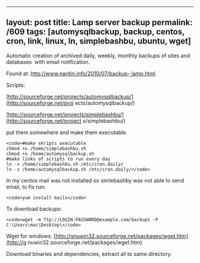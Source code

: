 ---
layout: post
title: Lamp server backup
permalink: /609
tags: [automysqlbackup, backup, centos, cron, link, linux, ln, simplebashbu, ubuntu, wget]
----

Automatic creation of archived daily, weekly, monthly backups of sites and
databases  with email notification.


Found at: [http://www.nardin.info/2010/07/backup-
lamp.html](http://www.nardin.info/2010/07/backup-lamp.html)


Scripts:


[http://sourceforge.net/projects/automysqlbackup/](http://sourceforge.net/proj
ects/automysqlbackup/)


[http://sourceforge.net/projects/simplebashbu/](http://sourceforge.net/project
s/simplebashbu/)


put them somewhere and make them executable.

    
    <code>#make skripts executable
    chmod +x /home/simplebashbu.sh
    chmod +x /home/automysqlbackup.sh
    #make links of scripts to run every day
    ln -s /home/simplebashbu.sh /etc/cron.daily/
    ln -s /home/automysqlbackup.sh /etc/cron.daily/</code>


In my centos mail was not installed so simlebashby was not able to send email,
to fix run:

    
    <code>yum install mailx</code>


To download backups:

    
    <code>wget -m ftp://LOGIN:PASSWORD@example.com/backups -P C:\Users\mac\Desktop\</code>


Wget for windows: [http://gnuwin32.sourceforge.net/packages/wget.htm](http://g
nuwin32.sourceforge.net/packages/wget.htm)


Download binaries and dependencies, extract all to same directory.

